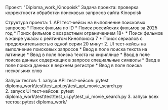Проект: "Diploma_work_Kinopoisk"
Задача проекта: проверка корректности обработки поисковых запросов сайта Kinopoisk

Структура проекта:
    1. API тест-кейсы на выполнение поисковых запросов
        * Поиск фильма по ID
        * Поиск российских фильмов за 2025 год
        * Поиск фильмов с возрастным ограничением 18+
        * Поиск фильмов в жанре ужасы с рейтингом Кинопоиска 7
        * Поиск сериалов с продолжительностью одной серии 20 минут
    2. UI тест-кейсы на выполнение поисковых запросов
        * Ввод в поле поиска текста на латинице
        * Ввод в поле поиска текста на кириллице
        * Ввод в поле поиска данных содержащих в запросе специальные символы
        * Ввод в поле поиска данных в верхнем регистре
        * Ввод в поле поиска нескольких слов


Запуск тестов: 
    1. запуск API тест-кейсов: pytest diploma_work\test\test\_api.py\test_api_movie_search.py   
    2. запуск UI тест-кейсов: pytest diploma_work\test\test\test_ui.py\test_ui_movie_search.py
    3. запуск всех тестов: pytest diploma_work/  

